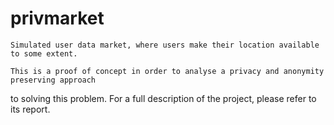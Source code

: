 # privmarket

    Simulated user data market, where users make their location available to some extent.

    This is a proof of concept in order to analyse a privacy and anonymity preserving approach
to solving this problem. For a full description of the project, please refer to its report.
